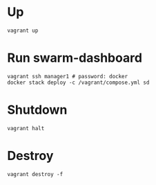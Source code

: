 # Up
    vagrant up

# Run swarm-dashboard
    vagrant ssh manager1 # password: docker
    docker stack deploy -c /vagrant/compose.yml sd

<!-- # Run swarm-dashboard (build locally)
    vagrant ssh manager1 # password: docker
    docker stack deploy -c /vagrant_parent/test-cluster/test-swarm-compose.yml sd
    docker-compose -f /vagrant_parent/test-cluster/test-local-compose.yml up --build -->

# Shutdown
    vagrant halt

# Destroy
    vagrant destroy -f